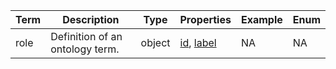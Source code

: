 |Term | Description | Type | Properties | Example | Enum|
| ---| ---| ---| ---| ---| --- |
| role | Definition of an ontology term. | object | [id](./id.md), [label](./label.md) | NA | NA|
